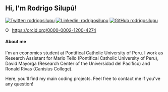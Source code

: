 
<h2> Hi, I'm Rodrigo Silupú!</h2>

[![Twitter: rodrigosilupu](https://img.shields.io/twitter/follow/rodrigosilupu?style=social)](https://twitter.com/PenarandaSilupu)
[![Linkedin: rodrigosilupu](https://img.shields.io/badge/-rodrigosilupu-blue?style=flat-square&logo=Linkedin&logoColor=white&link=https://www.linkedin.com/in/silupurodrigo/)](https://www.linkedin.com/in/silupurodrigo/)
[![GitHub rodrigosilupu](https://img.shields.io/github/followers/rodrigosilupu?label=follow&style=social)](https://github.com/rodrigosilupu)
<div itemscope itemtype="https://schema.org/Person"><a itemprop="sameAs" content="https://orcid.org/0000-0002-1200-4274" href="https://orcid.org/0000-0002-1200-4274" target="orcid.widget" rel="me noopener noreferrer" style="vertical-align:top;"><img src="https://orcid.org/sites/default/files/images/orcid_16x16.png" style="width:1em;margin-right:.5em;" alt="ORCID iD icon">https://orcid.org/0000-0002-1200-4274</a></div>


#### About me 
I'm an economics student at Pontifical Catholic University of Peru. I work as Research Assistant for Mario Tello (Pontifical Catholic University of Peru), David Mayorga (Research Center of the Universidad del Pacifico) and Ronald Rivas (Canisius College).

Here, you'll find my main coding projects. Feel free to contact me if you've any question!
  

